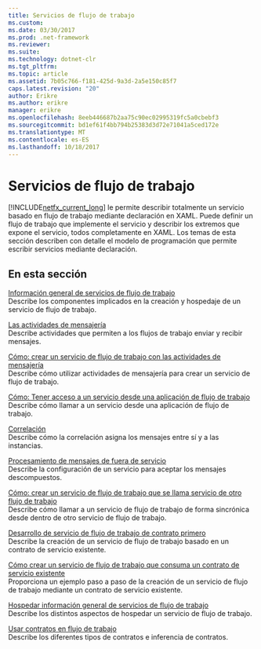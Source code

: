 ```yaml
---
title: Servicios de flujo de trabajo
ms.custom: 
ms.date: 03/30/2017
ms.prod: .net-framework
ms.reviewer: 
ms.suite: 
ms.technology: dotnet-clr
ms.tgt_pltfrm: 
ms.topic: article
ms.assetid: 7b05c766-f181-425d-9a3d-2a5e150c85f7
caps.latest.revision: "20"
author: Erikre
ms.author: erikre
manager: erikre
ms.openlocfilehash: 8eeb446687b2aa75c90ec02995319fc5a0cbebf3
ms.sourcegitcommit: bd1ef61f4bb794b25383d3d72e71041a5ced172e
ms.translationtype: MT
ms.contentlocale: es-ES
ms.lasthandoff: 10/18/2017
---
```

# <a name="workflow-services"></a>Servicios de flujo de trabajo
[!INCLUDE[netfx_current_long](../../../../includes/netfx-current-long-md.md)] le permite describir totalmente un servicio basado en flujo de trabajo mediante declaración en XAML. Puede definir un flujo de trabajo que implemente el servicio y describir los extremos que expone el servicio, todos completamente en XAML. Los temas de esta sección describen con detalle el modelo de programación que permite escribir servicios mediante declaración.  
  
## <a name="in-this-section"></a>En esta sección  
 [Información general de servicios de flujo de trabajo](../../../../docs/framework/wcf/feature-details/workflow-services-overview.md)  
 Describe los componentes implicados en la creación y hospedaje de un servicio de flujo de trabajo.  
  
 [Las actividades de mensajería](../../../../docs/framework/wcf/feature-details/messaging-activities.md)  
 Describe actividades que permiten a los flujos de trabajo enviar y recibir mensajes.  
  
 [Cómo: crear un servicio de flujo de trabajo con las actividades de mensajería](../../../../docs/framework/wcf/feature-details/how-to-create-a-workflow-service-with-messaging-activities.md)  
 Describe cómo utilizar actividades de mensajería para crear un servicio de flujo de trabajo.  
  
 [Cómo: Tener acceso a un servicio desde una aplicación de flujo de trabajo](../../../../docs/framework/wcf/feature-details/how-to-access-a-service-from-a-workflow-application.md)  
 Describe cómo llamar a un servicio desde una aplicación de flujo de trabajo.  
  
 [Correlación](../../../../docs/framework/wcf/feature-details/correlation.md)  
 Describe cómo la correlación asigna los mensajes entre sí y a las instancias.  
  
 [Procesamiento de mensajes de fuera de servicio](../../../../docs/framework/wcf/feature-details/out-of-order-message-processing.md)  
 Describe la configuración de un servicio para aceptar los mensajes descompuestos.  
  
 [Cómo: crear un servicio de flujo de trabajo que se llama servicio de otro flujo de trabajo](../../../../docs/framework/wcf/feature-details/how-to-create-a-workflow-service-that-calls-another-workflow-service.md)  
 Describe cómo llamar a un servicio de flujo de trabajo de forma sincrónica desde dentro de otro servicio de flujo de trabajo.  
  
 [Desarrollo de servicio de flujo de trabajo de contrato primero](../../../../docs/framework/windows-workflow-foundation/contract-first-workflow-service-development.md)  
 Describe la creación de un servicio de flujo de trabajo basado en un contrato de servicio existente.  
  
 [Cómo crear un servicio de flujo de trabajo que consuma un contrato de servicio existente](../../../../docs/framework/windows-workflow-foundation/how-to-create-a-workflow-service-that-consumes-an-existing-service-contract.md)  
 Proporciona un ejemplo paso a paso de la creación de un servicio de flujo de trabajo mediante un contrato de servicio existente.  
  
 [Hospedar información general de servicios de flujo de trabajo](../../../../docs/framework/wcf/feature-details/hosting-workflow-services-overview.md)  
 Describe los distintos aspectos de hospedar un servicio de flujo de trabajo.  
  
 [Usar contratos en flujo de trabajo](../../../../docs/framework/wcf/feature-details/using-contracts-in-workflow.md)  
 Describe los diferentes tipos de contratos e inferencia de contratos.
